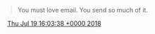 > You must love email\. You send so much of it\.

<img src="../../media/tweet.ico" width="12" /> [Thu Jul 19 16:03:38 +0000 2018](https://twitter.com/DromerDenker/status/1019976061784903681)